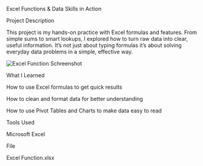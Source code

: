 Excel Functions & Data Skills in Action

Project Description

This project is my hands-on practice with Excel formulas and features. From simple sums to smart lookups, I explored how to turn raw data into clear, useful information. It’s not just about typing formulas it’s about solving everyday data problems in a simple, effective way.

![Excel Function Schreenshot](https://github.com/user-attachments/assets/537ac7b3-fd3d-4be7-8d90-f88598876082)


What I Learned

How to use Excel formulas to get quick results

How to clean and format data for better understanding

How to use Pivot Tables and Charts to make data easy to read

Tools Used

Microsoft Excel

File

Excel Function.xlsx
